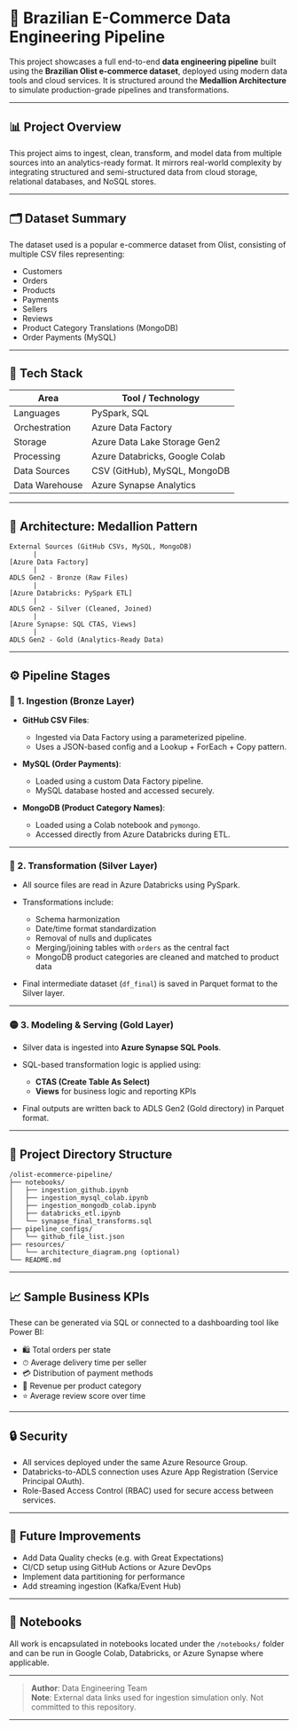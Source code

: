 
# 🛒 Brazilian E-Commerce Data Engineering Pipeline

This project showcases a full end-to-end **data engineering pipeline** built using the **Brazilian Olist e-commerce dataset**, deployed using modern data tools and cloud services. It is structured around the **Medallion Architecture** to simulate production-grade pipelines and transformations.

---

## 📊 Project Overview

This project aims to ingest, clean, transform, and model data from multiple sources into an analytics-ready format. It mirrors real-world complexity by integrating structured and semi-structured data from cloud storage, relational databases, and NoSQL stores.

---

## 🗂 Dataset Summary

The dataset used is a popular e-commerce dataset from Olist, consisting of multiple CSV files representing:

- Customers
- Orders
- Products
- Payments
- Sellers
- Reviews
- Product Category Translations (MongoDB)
- Order Payments (MySQL)

---

## 🧰 Tech Stack

| Area              | Tool / Technology           |
|-------------------|-----------------------------|
| Languages         | PySpark, SQL                |
| Orchestration     | Azure Data Factory          |
| Storage           | Azure Data Lake Storage Gen2 |
| Processing        | Azure Databricks, Google Colab |
| Data Sources      | CSV (GitHub), MySQL, MongoDB |
| Data Warehouse    | Azure Synapse Analytics     |

---

## 🧱 Architecture: Medallion Pattern

```
External Sources (GitHub CSVs, MySQL, MongoDB)
      |
[Azure Data Factory]
      |
ADLS Gen2 - Bronze (Raw Files)
      |
[Azure Databricks: PySpark ETL]
      |
ADLS Gen2 - Silver (Cleaned, Joined)
      |
[Azure Synapse: SQL CTAS, Views]
      |
ADLS Gen2 - Gold (Analytics-Ready Data)
```

---

## ⚙️ Pipeline Stages

### 🔹 1. Ingestion (Bronze Layer)

- **GitHub CSV Files**:
  - Ingested via Data Factory using a parameterized pipeline.
  - Uses a JSON-based config and a Lookup + ForEach + Copy pattern.

- **MySQL (Order Payments)**:
  - Loaded using a custom Data Factory pipeline.
  - MySQL database hosted and accessed securely.

- **MongoDB (Product Category Names)**:
  - Loaded using a Colab notebook and `pymongo`.
  - Accessed directly from Azure Databricks during ETL.

---

### 🔸 2. Transformation (Silver Layer)

- All source files are read in Azure Databricks using PySpark.
- Transformations include:
  - Schema harmonization
  - Date/time format standardization
  - Removal of nulls and duplicates
  - Merging/joining tables with `orders` as the central fact
  - MongoDB product categories are cleaned and matched to product data

- Final intermediate dataset (`df_final`) is saved in Parquet format to the Silver layer.

---

### 🟡 3. Modeling & Serving (Gold Layer)

- Silver data is ingested into **Azure Synapse SQL Pools**.
- SQL-based transformation logic is applied using:
  - **CTAS (Create Table As Select)**
  - **Views** for business logic and reporting KPIs

- Final outputs are written back to ADLS Gen2 (Gold directory) in Parquet format.

---

## 📁 Project Directory Structure

```
/olist-ecommerce-pipeline/
├── notebooks/
│   ├── ingestion_github.ipynb
│   ├── ingestion_mysql_colab.ipynb
│   ├── ingestion_mongodb_colab.ipynb
│   ├── databricks_etl.ipynb
│   └── synapse_final_transforms.sql
├── pipeline_configs/
│   └── github_file_list.json
├── resources/
│   └── architecture_diagram.png (optional)
└── README.md
```

---

## 📈 Sample Business KPIs

These can be generated via SQL or connected to a dashboarding tool like Power BI:

- 🛍 Total orders per state
- ⏱ Average delivery time per seller
- 💳 Distribution of payment methods
- 🧾 Revenue per product category
- ⭐ Average review score over time

---

## 🔒 Security

- All services deployed under the same Azure Resource Group.
- Databricks-to-ADLS connection uses Azure App Registration (Service Principal OAuth).
- Role-Based Access Control (RBAC) used for secure access between services.

---

## 🚀 Future Improvements

- Add Data Quality checks (e.g. with Great Expectations)
- CI/CD setup using GitHub Actions or Azure DevOps
- Implement data partitioning for performance
- Add streaming ingestion (Kafka/Event Hub)

---

## 🧾 Notebooks

All work is encapsulated in notebooks located under the `/notebooks/` folder and can be run in Google Colab, Databricks, or Azure Synapse where applicable.

---

> **Author**: Data Engineering Team  
> **Note**: External data links used for ingestion simulation only. Not committed to this repository.

---
